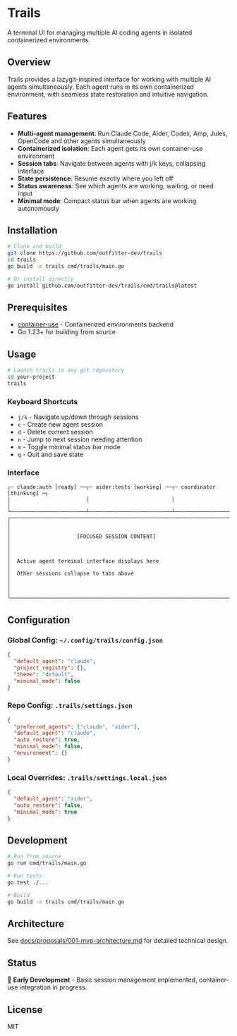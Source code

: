 # Trails

A terminal UI for managing multiple AI coding agents in isolated containerized environments.

## Overview

Trails provides a lazygit-inspired interface for working with multiple AI agents simultaneously. Each agent runs in its own containerized environment, with seamless state restoration and intuitive navigation.

## Features

- **Multi-agent management**: Run Claude Code, Aider, Codex, Amp, Jules, OpenCode and other agents simultaneously
- **Containerized isolation**: Each agent gets its own container-use environment
- **Session tabs**: Navigate between agents with j/k keys, collapsing interface
- **State persistence**: Resume exactly where you left off
- **Status awareness**: See which agents are working, waiting, or need input
- **Minimal mode**: Compact status bar when agents are working autonomously

## Installation

```bash
# Clone and build
git clone https://github.com/outfitter-dev/trails
cd trails
go build -o trails cmd/trails/main.go

# Or install directly
go install github.com/outfitter-dev/trails/cmd/trails@latest
```

## Prerequisites

- [container-use](https://github.com/dagger/container-use) - Containerized environments backend
- Go 1.23+ for building from source

## Usage

```bash
# Launch trails in any git repository
cd your-project
trails
```

### Keyboard Shortcuts

- `j/k` - Navigate up/down through sessions
- `c` - Create new agent session
- `d` - Delete current session
- `n` - Jump to next session needing attention
- `m` - Toggle minimal status bar mode
- `q` - Quit and save state

### Interface

```
┌─ claude:auth [ready] ──┬─ aider:tests [working] ──┬─ coordinator [thinking] ─┐
│                        │                          │                          │
└────────────────────────┴──────────────────────────┴──────────────────────────┘
┌──────────────────────────────────────────────────────────────────────────────┐
│                                                                              │
│                     [FOCUSED SESSION CONTENT]                               │
│                                                                              │
│  Active agent terminal interface displays here                              │
│  Other sessions collapse to tabs above                                      │
│                                                                              │
└──────────────────────────────────────────────────────────────────────────────┘
```

## Configuration

### Global Config: `~/.config/trails/config.json`
```json
{
  "default_agent": "claude",
  "project_registry": {},
  "theme": "default",
  "minimal_mode": false
}
```

### Repo Config: `.trails/settings.json`
```json
{
  "preferred_agents": ["claude", "aider"],
  "default_agent": "claude",
  "auto_restore": true,
  "minimal_mode": false,
  "environment": {}
}
```

### Local Overrides: `.trails/settings.local.json`
```json
{
  "default_agent": "aider",
  "auto_restore": false,
  "minimal_mode": true
}
```

## Development

```bash
# Run from source
go run cmd/trails/main.go

# Run tests
go test ./...

# Build
go build -o trails cmd/trails/main.go
```

## Architecture

See [docs/proposals/001-mvp-architecture.md](docs/proposals/001-mvp-architecture.md) for detailed technical design.

## Status

🚧 **Early Development** - Basic session management implemented, container-use integration in progress.

## License

MIT